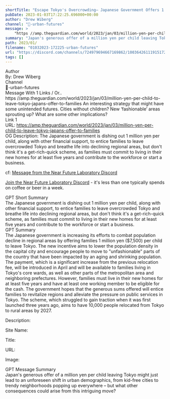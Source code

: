 ```yaml
---
shortTitle: "Escape Tokyo's Overcrowding— Japanese Government Offers 1 Million Yen per Child to Revitalize Regional Areas"
pubDate: 2023-01-03T17:22:25.696000+00:00
author: "Drew Wiberg"
channel: "🏬-urban-futures"
message: >
    "https //amp.theguardian.com/world/2023/jan/03/million-yen-per-child-to-leave-tokyo-japans-offer-to-families An interesting strategy that might have some unintended futures. Cities without children? New ‘fashionable’ areas sprouting up? What are some other implications?"
summary: "Japan's generous offer of a million yen per child leaving Tokyo might just lead to an unforeseen shift in urban demographics, from kid-free cities to trendy neighborhoods popping up everywhere – but what other consequences could arise from this intriguing move?"
path: 2023/01/
filename: "01032023-172225-urban-futures"
url: "https://discord.com/channels/724979694667169862/1003642611191517286/1059884454677585970"
tags: []
---
```

<div class="metadata-title-header pt-3 pb-3 pl-2">Author</div>    
<div class="bg-gray-200 p-4 rounded-md mb-4">   
By: Drew Wiberg
</div>

<div class="metadata-title-header pt-3 pb-3 pl-2">Channel</div>    
<div class="bg-gray-200 p-4 rounded-md mb-4">   
🏬-urban-futures</span>
</div>

<div class="metadata-title-header pt-3 pb-3 pl-2">Message  With 1 Links / Or..</div>    
<div class="human-content-container">  



<div class="mb-4" style="font-family: var(--font-family-peak);">https //amp.theguardian.com/world/2023/jan/03/million-yen-per-child-to-leave-tokyo-japans-offer-to-families An interesting strategy that might have some unintended futures. Cities without children? New ‘fashionable’ areas sprouting up? What are some other implications?</div>

<div class="">Link 1</div> 
<div class="">URL: <a href="https://amp.theguardian.com/world/2023/jan/03/million-yen-per-child-to-leave-tokyo-japans-offer-to-families">https://amp.theguardian.com/world/2023/jan/03/million-yen-per-child-to-leave-tokyo-japans-offer-to-families</a></div>
OG Description:   <!-- Example: Display each item in a paragraph -->
The Japanese government is dishing out 1 million yen per child, along with other financial support, to entice families to leave overcrowded Tokyo and breathe life into declining regional areas, but don't think it's a get-rich-quick scheme, as families must commit to living in their new homes for at least five years and contribute to the workforce or start a business.



<!-- 
URL: https://amp.theguardian.com/world/2023/jan/03/million-yen-per-child-to-leave-tokyo-japans-offer-to-families
Description 
 -->
</div>



cf: <a href="">Message from the Near Future Laboratory Discord</a>

<a href="">Join the Near Future Laboratory Discord</a> - it's less than one typically spends on coffee or beer in a week. 



<div class="metadata-title-header pt-3 pb-3 pl-2">GPT Short Summary</div>
<div class="robot-content-container">
The Japanese government is dishing out 1 million yen per child, along with other financial support, to entice families to leave overcrowded Tokyo and breathe life into declining regional areas, but don't think it's a get-rich-quick scheme, as families must commit to living in their new homes for at least five years and contribute to the workforce or start a business.
</div>

<div class="metadata-title-header pt-3 pb-3 pl-2">GPT Summary</div>
<div class="robot-content-container">
The Japanese government is increasing its efforts to combat population decline in regional areas by offering families 1 million yen ($7,500) per child to leave Tokyo. The new incentive aims to lower the population density in the capital city and encourage people to move to "unfashionable" parts of the country that have been impacted by an aging and shrinking population. The payment, which is a significant increase from the previous relocation fee, will be introduced in April and will be available to families living in Tokyo's core wards, as well as other parts of the metropolitan area and neighboring prefectures. However, families must live in their new homes for at least five years and have at least one working member to be eligible for the cash. The government hopes that the generous sums offered will entice families to revitalize regions and alleviate the pressure on public services in Tokyo. The scheme, which struggled to gain traction when it was first launched three years ago, aims to have 10,000 people relocated from Tokyo to rural areas by 2027.
</div>

<!-- Summary:  Japanese government offers families 1m yen a child to leave Tokyo in bid to revitalised regional areas . The incentive – a dramatic rise from the previous relocation fee of 300,000 yen – will be introduced in April . -->

<!-- [] -->

<!-- <div class="bg-gray-400"> {} </div> -->

Description: 

Site Name: 

Title: 

URL: 

Image: <img src="" width="" height=""/>




<div class="metadata-title-header pt-3 pb-3 pl-2">GPT Message Summary</div>    
<div class="robot-content-container">
Japan's generous offer of a million yen per child leaving Tokyo might just lead to an unforeseen shift in urban demographics, from kid-free cities to trendy neighborhoods popping up everywhere – but what other consequences could arise from this intriguing move?
</div>
</div>